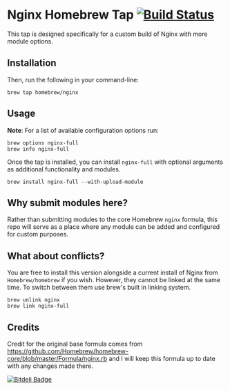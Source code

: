 # Nginx Homebrew Tap  [![Build Status](https://travis-ci.org/Homebrew/homebrew-nginx.png?branch=master)](https://travis-ci.org/Homebrew/homebrew-nginx)

This tap is designed specifically for a custom build of Nginx with more module options.


## Installation

Then, run the following in your command-line:

    brew tap homebrew/nginx

## Usage

**Note**: For a list of available configuration options run:

    brew options nginx-full
    brew info nginx-full

Once the tap is installed, you can install `nginx-full` with optional arguments as additional functionality and modules.

    brew install nginx-full --with-upload-module


## Why submit modules here?

Rather than submitting modules to the core Homebrew `nginx` formula, this repo will serve as a place where any module can be added and configured for custom purposes.


## What about conflicts?

You are free to install this version alongside a current install of Nginx from `Homebrew/homebrew` if you wish. However, they cannot be linked at the same time. To switch between them use brew's built in linking system.

    brew unlink nginx
    brew link nginx-full

## Credits

Credit for the original base formula comes from https://github.com/Homebrew/homebrew-core/blob/master/Formula/nginx.rb and I will keep this formula up to date with any changes made there.


[![Bitdeli Badge](https://d2weczhvl823v0.cloudfront.net/marcqualie/homebrew-nginx/trend.png)](https://bitdeli.com/free "Bitdeli Badge")

